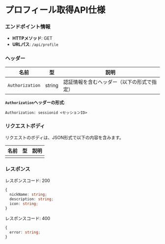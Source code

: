 # プロフィール取得API仕様

### エンドポイント情報

- **HTTPメソッド**: GET
- **URLパス**: `/api/profile`

### ヘッダー

| 名前            | 型     | 説明                                       |
| --------------- | ------ | ------------------------------------------ |
| `Authorization` | string | 認証情報を含むヘッダー（以下の形式で指定） |

**`Authorization`ヘッダーの形式**:

```
Authorization: sessionid <セッションID>
```

### リクエストボディ

リクエストのボディは、JSON形式で以下の内容を含みます。

| 名前 | 型 | 説明 |
| ---- | -- | ---- |
|      |    |      |

### レスポンス

レスポンスコード: 200

```ts
{
  nickName: string;
  description: string;
  icon: string;
}
```

レスポンスコード: 400

```ts
{
  error: string;
}
```
